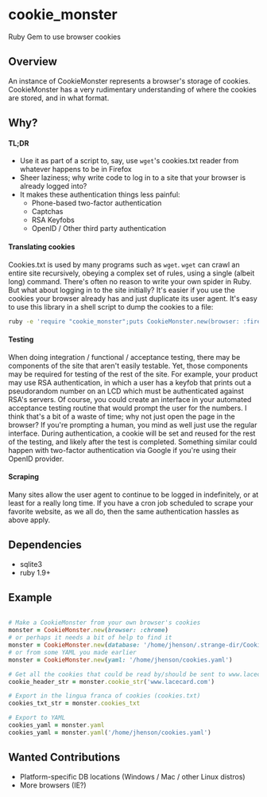 # cookie_monster

Ruby Gem to use browser cookies

## Overview

An instance of CookieMonster represents a browser's storage of cookies.  CookieMonster has a very rudimentary understanding of where the cookies are stored, and in what format.

## Why?

#### TL;DR
* Use it as part of a script to, say, use `wget`'s cookies.txt reader from whatever happens to be in Firefox
* Sheer laziness; why write code to log in to a site that your browser is already logged into?
* It makes these authentication things less painful:
	* Phone-based two-factor authentication
	* Captchas
	* RSA Keyfobs
	* OpenID / Other third party authentication

#### Translating cookies
Cookies.txt is used by many programs such as `wget`.  `wget` can crawl an entire site recursively, obeying a complex set of rules, using a single (albeit long) command.  There's often no reason to write your own spider in Ruby.  But what about logging in to the site initially?  It's easier if you use the cookies your browser already has and just duplicate its user agent.  It's easy to use this library in a shell script to dump the cookies to a file:

```bash
ruby -e 'require "cookie_monster";puts CookieMonster.new(browser: :firefox).cookies_txt' | tee cookies.txt # Season to taste
```

#### Testing
When doing integration / functional / acceptance testing, there may be components of the site that aren't easily testable.  Yet, those components may be required for testing of the rest of the site.  For example, your product may use RSA authentication, in which a user has a keyfob that prints out a pseudorandom number on an LCD which must be authenticated against RSA's servers.  Of course, you could create an interface in your automated acceptance testing routine that would prompt the user for the numbers.  I think that's a bit of a waste of time; why not just open the page in the browser?  If you're prompting a human, you mind as well just use the regular interface.  During authentication, a cookie will be set and reused for the rest of the testing, and likely after the test is completed.  Something similar could happen with two-factor authentication via Google if you're using their OpenID provider.

#### Scraping
Many sites allow the user agent to continue to be logged in indefinitely, or at least for a really long time.  If you have a cron job scheduled to scrape your favorite website, as we all do, then the same authentication hassles as above apply.

## Dependencies

- sqlite3
- ruby 1.9+

## Example

```ruby

# Make a CookieMonster from your own browser's cookies
monster = CookieMonster.new(browser: :chrome)
# or perhaps it needs a bit of help to find it
monster = CookieMonster.new(database: '/home/jhenson/.strange-dir/Cookies', browser: :chrome)
# or from some YAML you made earlier
monster = CookieMonster.new(yaml: '/home/jhenson/cookies.yaml')

# Get all the cookies that could be read by/should be sent to www.lacecard.com
cookie_header_str = monster.cookie_str('www.lacecard.com')

# Export in the lingua franca of cookies (cookies.txt)
cookies_txt_str = monster.cookies_txt

# Export to YAML
cookies_yaml = monster.yaml
cookies_yaml = monster.yaml('/home/jhenson/cookies.yaml')

```

## Wanted Contributions

- Platform-specific DB locations (Windows / Mac / other Linux distros)
- More browsers (IE?)

